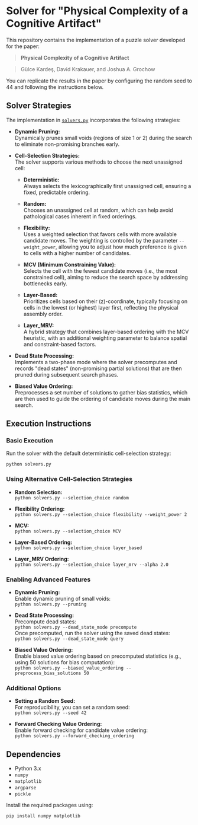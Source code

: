 # Solver for "Physical Complexity of a Cognitive Artifact"

This repository contains the implementation of a puzzle solver developed for the paper:

> **Physical Complexity of a Cognitive Artifact**  

> Gülce Kardeş, David Krakauer, and Joshua A. Grochow

You can replicate the results in the paper by configuring the random seed to 44 and following the instructions below.

## Solver Strategies

The implementation in [`solvers.py`](solvers.py) incorporates the following strategies:

- **Dynamic Pruning:**  
  Dynamically prunes small voids (regions of size 1 or 2) during the search to eliminate non-promising branches early.

- **Cell-Selection Strategies:**  
  The solver supports various methods to choose the next unassigned cell:
  
  - **Deterministic:**  
    Always selects the lexicographically first unassigned cell, ensuring a fixed, predictable ordering.
  
  - **Random:**  
    Chooses an unassigned cell at random, which can help avoid pathological cases inherent in fixed orderings.
  
  - **Flexibility:**  
    Uses a weighted selection that favors cells with more available candidate moves. The weighting is controlled by the parameter `--weight_power`, allowing you to adjust how much preference is given to cells with a higher number of candidates.
  
  - **MCV (Minimum Constraining Value):**  
    Selects the cell with the fewest candidate moves (i.e., the most constrained cell), aiming to reduce the search space by addressing bottlenecks early.
  
  - **Layer-Based:**  
    Prioritizes cells based on their \(z\)-coordinate, typically focusing on cells in the lowest (or highest) layer first, reflecting the physical assembly order.
  
  - **Layer_MRV:**  
    A hybrid strategy that combines layer-based ordering with the MCV heuristic, with an additional weighting parameter to balance spatial and constraint-based factors.

- **Dead State Processing:**  
  Implements a two-phase mode where the solver precomputes and records "dead states" (non-promising partial solutions) that are then pruned during subsequent search phases.

- **Biased Value Ordering:**  
  Preprocesses a set number of solutions to gather bias statistics, which are then used to guide the ordering of candidate moves during the main search.

## Execution Instructions

### Basic Execution

Run the solver with the default deterministic cell-selection strategy:

`python solvers.py`

### Using Alternative Cell-Selection Strategies

- **Random Selection:**  
  `python solvers.py --selection_choice random`

- **Flexibility Ordering:**  
  `python solvers.py --selection_choice flexibility --weight_power 2`

- **MCV:**  
  `python solvers.py --selection_choice MCV`

- **Layer-Based Ordering:**  
  `python solvers.py --selection_choice layer_based`

- **Layer_MRV Ordering:**  
  `python solvers.py --selection_choice layer_mrv --alpha 2.0`

### Enabling Advanced Features

- **Dynamic Pruning:**  
  Enable dynamic pruning of small voids:  
  `python solvers.py --pruning`

- **Dead State Processing:**  
  Precompute dead states:  
  `python solvers.py --dead_state_mode precompute`  
  Once precomputed, run the solver using the saved dead states:  
  `python solvers.py --dead_state_mode query`

- **Biased Value Ordering:**  
  Enable biased value ordering based on precomputed statistics (e.g., using 50 solutions for bias computation):  
  `python solvers.py --biased_value_ordering --preprocess_bias_solutions 50`

### Additional Options

- **Setting a Random Seed:**  
  For reproducibility, you can set a random seed:  
  `python solvers.py --seed 42`

- **Forward Checking Value Ordering:**  
  Enable forward checking for candidate value ordering:  
  `python solvers.py --forward_checking_ordering`

## Dependencies

- Python 3.x
- `numpy`
- `matplotlib`
- `argparse`
- `pickle`

Install the required packages using:

`pip install numpy matplotlib`
